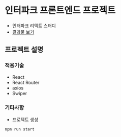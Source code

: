 # 인터파크 프론트엔드 프로젝트

- 인터파크 리액트 스터디
- [결과물 보기](https://)

## 프로젝트 설명

### 적용기술

- React
- React Router
- axios
- Swiper

### 기타사항

- 프로젝트 생성
```js
npm run start
```
